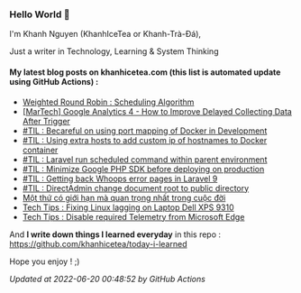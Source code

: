 ### Hello World 👋

I'm Khanh Nguyen (KhanhIceTea or Khanh-Trà-Đá),

Just a writer in Technology, Learning & System Thinking

#### My latest blog posts on khanhicetea.com (this list is automated update using GitHub Actions) :

- [Weighted Round Robin : Scheduling Algorithm](https://khanhicetea.com/posts/weighted-round-robin-scheduling/)
- [[MarTech] Google Analytics 4 - How to Improve Delayed Collecting Data After Trigger](https://khanhicetea.com/posts/google-analytics-4-gtag-delayed-collect-data-after-trigger/)
- [#TIL : Becareful on using port mapping of Docker in Development](https://khanhicetea.com/til/2022-03-17-becareful-on-using-port-mapping-of-docker-in-development/)
- [#TIL : Using extra hosts to add custom ip of hostnames to Docker container](https://khanhicetea.com/til/2022-03-16-using-extra-hosts-to-add-custom-ip-of-hostnames-to-docker-container/)
- [#TIL : Laravel run scheduled command within parent environment](https://khanhicetea.com/til/2022-03-15-laravel-run-scheduled-command-within-parent-environment/)
- [#TIL : Minimize Google PHP SDK before deploying on production](https://khanhicetea.com/til/2022-03-14-minimize-google-php-sdk-before-deploying-on-production/)
- [#TIL : Getting back Whoops error pages in Laravel 9](https://khanhicetea.com/til/2022-03-13-getting-back-whoops-error-pages-in-laravel-9/)
- [#TIL : DirectAdmin change document root to public directory](https://khanhicetea.com/til/2022-03-09-directadmin-change-document-root-to-public-directory/)
- [Một thứ có giới hạn mà quan trọng nhất trong cuộc đời](https://khanhicetea.com/posts/mot-thu-co-gioi-han-quan-trong-nhat-trong-cuoc-doi/)
- [Tech Tips : Fixing Linux lagging on Laptop Dell XPS 9310](https://khanhicetea.com/posts/fixing-Linux-lagging-on-laptop-Dell-XPS-9310/)
- [Tech Tips : Disable required Telemetry from Microsoft Edge](https://khanhicetea.com/posts/how-to-disable-required-telemetry-from-ms-edge/)

And **I write down things I learned everyday** in this repo : https://github.com/khanhicetea/today-i-learned

Hope you enjoy ! ;)

*Updated at 2022-06-20 00:48:52 by GitHub Actions*